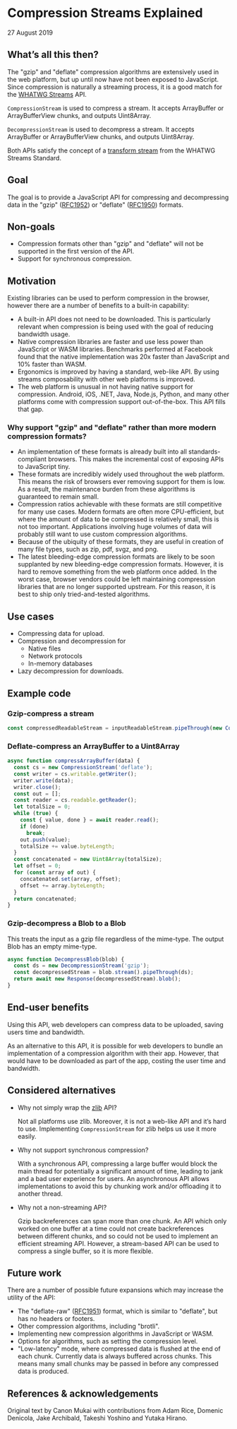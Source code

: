# Compression Streams Explained
27 August 2019


## What’s all this then?

The "gzip" and "deflate" compression algorithms are extensively used in the
web platform, but up until now have not been exposed to JavaScript. Since
compression is naturally a streaming process, it is a good match for the
[WHATWG Streams](https://streams.spec.whatwg.org/) API.

`CompressionStream` is used to compress a stream. It accepts ArrayBuffer or
ArrayBufferView chunks, and outputs Uint8Array.

`DecompressionStream` is used to decompress a stream. It accepts
ArrayBuffer or ArrayBufferView chunks, and outputs Uint8Array.

Both APIs satisfy the concept of a [transform
stream](https://streams.spec.whatwg.org/#ts-model) from the WHATWG
Streams Standard.


## Goal

The goal is to provide a JavaScript API for compressing and decompressing data
in the "gzip" ([RFC1952](https://tools.ietf.org/html/rfc1952)) or "deflate"
([RFC1950](https://www.ietf.org/rfc/rfc1950.txt)) formats.


## Non-goals

*   Compression formats other than "gzip" and "deflate" will not be
    supported in the first version of the API.
*   Support for synchronous compression.


## Motivation

Existing libraries can be used to perform compression in the browser, however
there are a number of benefits to a built-in capability:

*   A built-in API does not need to be downloaded. This is particularly
    relevant when compression is being used with the goal of reducing bandwidth
    usage.
*   Native compression libraries are faster and use less power than JavaScript
    or WASM libraries. Benchmarks performed at Facebook found that the native
    implementation was 20x faster than JavaScript and 10% faster than WASM.
*   Ergonomics is improved by having a standard, web-like API. By using streams
    composability with other web platforms is improved.
*   The web platform is unusual in not having native support for compression.
    Android, iOS, .NET, Java, Node.js, Python, and many other platforms come
    with compression support out-of-the-box. This API fills that gap.

### Why support "gzip" and "deflate" rather than more modern compression formats?

*   An implementation of these formats is already built into all
    standards-compliant browsers. This makes the incremental cost of exposing
    APIs to JavaScript tiny.
*   These formats are incredibly widely used throughout the web platform. This
    means the risk of browsers ever removing support for them is low. As a
    result, the maintenance burden from these algorithms is guaranteed to remain
    small.
*   Compression ratios achievable with these formats are still competitive for
    many use cases. Modern formats are often more CPU-efficient, but where the
    amount of data to be compressed is relatively small, this is not too
    important. Applications involving huge volumes of data will probably still
    want to use custom compression algorithms.
*   Because of the ubiquity of these formats, they are useful in creation of
    many file types, such as zip, pdf, svgz, and png.
*   The latest bleeding-edge compression formats are likely to be soon
    supplanted by new bleeding-edge compression formats. However, it is hard to
    remove something from the web platform once added. In the worst case,
    browser vendors could be left maintaining compression libraries that are no
    longer supported upstream. For this reason, it is best to ship only
    tried-and-tested algorithms.


## Use cases

*   Compressing data for upload.
*   Compression and decompression for
    *   Native files
    *   Network protocols
    *   In-memory databases
*   Lazy decompression for downloads.


## Example code

### Gzip-compress a stream

```javascript
const compressedReadableStream = inputReadableStream.pipeThrough(new CompressionStream('gzip'));
```

### Deflate-compress an ArrayBuffer to a Uint8Array

```javascript
async function compressArrayBuffer(data) {
  const cs = new CompressionStream('deflate');
  const writer = cs.writable.getWriter();
  writer.write(data);
  writer.close();
  const out = [];
  const reader = cs.readable.getReader();
  let totalSize = 0;
  while (true) {
    const { value, done } = await reader.read();
    if (done)
      break;
    out.push(value);
    totalSize += value.byteLength;
  }
  const concatenated = new Uint8Array(totalSize);
  let offset = 0;
  for (const array of out) {
    concatenated.set(array, offset);
    offset += array.byteLength;
  }
  return concatenated;
}
```

### Gzip-decompress a Blob to a Blob

This treats the input as a gzip file regardless of the mime-type. The output
Blob has an empty mime-type.

```javascript
async function DecompressBlob(blob) {
  const ds = new DecompressionStream('gzip');
  const decompressedStream = blob.stream().pipeThrough(ds);
  return await new Response(decompressedStream).blob();
}
```


## End-user benefits

Using this API, web developers can compress data to be uploaded, saving
users time and bandwidth.

As an alternative to this API, it is possible for web developers to bundle
an implementation of a compression algorithm with their app. However, that
would have to be downloaded as part of the app, costing the user time and
bandwidth.


## Considered alternatives

*   Why not simply wrap the [zlib](https://www.zlib.net/) API?

    Not all platforms use zlib. Moreover, it is not a web-like API and
    it’s hard to use. Implementing `CompressionStream` for zlib helps us
    use it more easily.

*   Why not support synchronous compression?

    With a synchronous API, compressing a large buffer would block the main
    thread for potentially a significant amount of time, leading to jank and a
    bad user experience for users. An asynchronous API allows implementations
    to avoid this by chunking work and/or offloading it to another thread.

*   Why not a non-streaming API?

    Gzip backreferences can span more than one chunk. An API which
    only worked on one buffer at a time could not create
    backreferences between different chunks, and so could not be used
    to implement an efficient streaming API. However, a stream-based
    API can be used to compress a single buffer, so it is more
    flexible.


## Future work

There are a number of possible future expansions which may increase the
utility of the API:

* The "deflate-raw" ([RFC1951](https://www.ietf.org/rfc/rfc1951.txt)) format,
  which is similar to "deflate", but has no headers or footers.
* Other compression algorithms, including "brotli".
* Implementing new compression algorithms in JavaScript or WASM.
* Options for algorithms, such as setting the compression level.
* "Low-latency" mode, where compressed data is flushed at the end of each
  chunk. Currently data is always buffered across chunks. This means many
  small chunks may be passed in before any compressed data is produced.


## References & acknowledgements

Original text by Canon Mukai with contributions from Adam Rice, Domenic
Denicola, Jake Archibald, Takeshi Yoshino and Yutaka Hirano.
